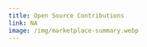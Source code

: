 ```yaml
---
title: Open Source Contributions
link: NA
image: /img/marketplace-summary.webp
---
```

<!--

This page represents the landing page for "contributions" section. It is also shown under the homepage header for "contributions". It should be therefore relatively short and sweet.

-->
